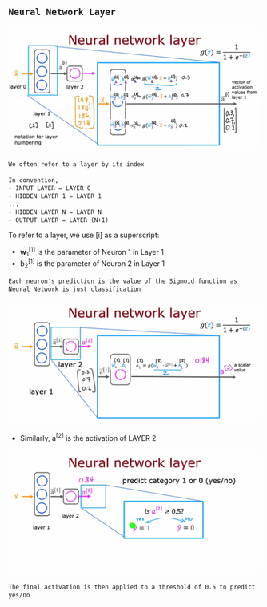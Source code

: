 ## `Neural Network Layer`

![Alt text](<reference img/1.1.png>)

```
We often refer to a layer by its index

In convention, 
- INPUT LAYER = LAYER 0
- HIDDEN LAYER 1 = LAYER 1
...
- HIDDEN LAYER N = LAYER N
- OUTPUT LAYER = LAYER (N+1)
```

To refer to a layer, we use [i] as a superscript:
- **w**<sub>1</sub><sup>[1]</sup> is the parameter of Neuron 1 in Layer 1
- b<sub>2</sub><sup>[1]</sup> is the parameter of Neuron 2 in Layer 1

```
Each neuron's prediction is the value of the Sigmoid function as Neural Network is just classification
```

![Alt text](<reference img/1.2.png>)

- Similarly, a<sup>[2]</sup> is the activation of LAYER 2

![Alt text](<reference img/1.3.png>)

```
The final activation is then applied to a threshold of 0.5 to predict yes/no
```